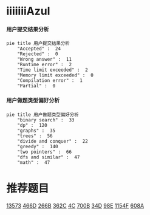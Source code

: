# iiiiiiiAzul

<!-- tabs:start -->



#### **用户提交结果分析**

```mermaid
pie title 用户提交结果分析
    "Accepted" :  24
    "Rejected" :  0
    "Wrong answer" :  11
    "Runtime error" :  2
    "Time limit exceeded" :  2
    "Memory limit exceeded" :  0
    "Compilation error" :  1
    "Partial" :  0
```

#### **用户做题类型偏好分析**

```mermaid
pie title 用户做题类型偏好分析
    "binary search" :  33
    "dp" :  120
    "graphs" :  35
    "trees" :  56
    "divide and conquer" :  22
    "greedy" :  140
    "two pointers" :  66
    "dfs and similar" :  47
    "math" :  47
```



<!-- tabs:end -->
# 推荐题目
[13573](https://codeforces.com/contest/1357/problem/3)
[466D](https://codeforces.com/contest/466/problem/D)
[266B](https://codeforces.com/contest/266/problem/B)
[362C](https://codeforces.com/contest/362/problem/C)
[4C](https://codeforces.com/contest/4/problem/C)
[700B](https://codeforces.com/contest/700/problem/B)
[34D](https://codeforces.com/contest/34/problem/D)
[98E](https://codeforces.com/contest/98/problem/E)
[1154F](https://codeforces.com/contest/1154/problem/F)
[608A](https://codeforces.com/contest/608/problem/A)
